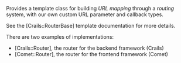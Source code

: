 Provides a template class for building _URL mapping_ through a _routing_ system, with our own custom URL parameter and callback types.

See the [Crails::RouterBase] template documentation for more details.

There are two examples of implementations:

- [Crails::Router], the router for the backend framework (Crails)
- [Comet::Router], the router for the frontend framework (Comet)
